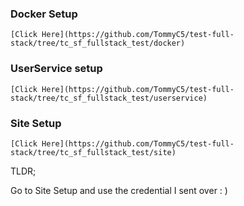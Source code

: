 ### Docker Setup

```
[Click Here](https://github.com/TommyC5/test-full-stack/tree/tc_sf_fullstack_test/docker)
```

### UserService setup

```
[Click Here](https://github.com/TommyC5/test-full-stack/tree/tc_sf_fullstack_test/userservice)
```

### Site Setup

```
[Click Here](https://github.com/TommyC5/test-full-stack/tree/tc_sf_fullstack_test/site)
```

TLDR;

Go to Site Setup and use the credential I sent over : )
